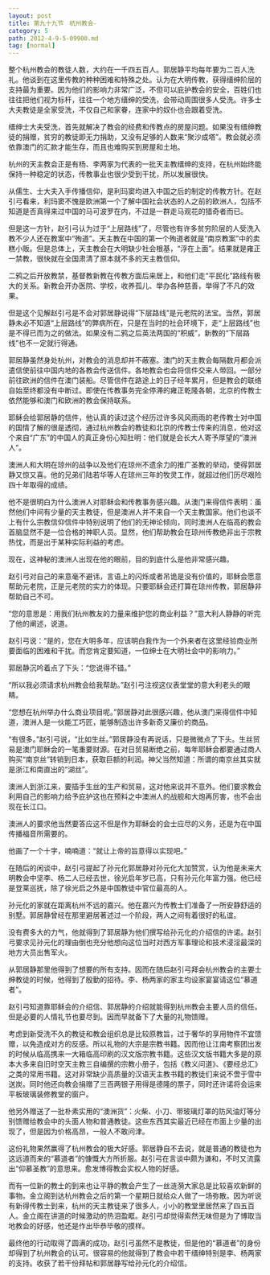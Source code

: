 ```yaml
---
layout: post
title: 第九十九节　杭州教会-
category: 5
path: 2012-4-9-5-09900.md
tag: [normal]
---
```


整个杭州教会的教徒人数，大约在一千四五百人。郭居静平均每年要为二百人洗礼。他谈到在这里传教的种种困难和特殊之处。认为在大明传教，获得缙绅阶层的支持最为重要。因为他们的影响力非常广泛，不但可以庇护教会的安全，百姓们也往往把他们视为标杆，往往一个地方缙绅的受洗，会带动周围很多人受洗。许多士大夫教徒是全家受洗，不仅自己和家眷，连家中的奴仆也会跟着受洗。

缙绅士大夫受洗，首先就解决了教会的经费和传教点的房屋问题。如果没有缙绅教徒的捐赠，贫穷的教徒即无力捐助，又没有足够的人数来“聚沙成塔”。教会就必须依靠澳门的汇款才能生存，而且也难购买到房屋和土地。

杭州的天主教会正是有杨、李两家为代表的一批天主教缙绅的支持，在杭州始终能保持一种稳定的状态，传教事业也很少受到干扰，所以发展很快。

从儒生、士大夫入手传播信仰，是利玛窦均进入中国之后的制定的传教方针。在赵引弓看来，利玛窦不愧是欧洲第一个了解中国社会状态的人之前的欧洲人，包括不知道是否真得来过中国的马可波罗在内，不过是一群走马观花的猎奇者而已。

但是这一方针，赵引弓认为过于“上层路线”了，尽管也有许多贫穷阶层的人受洗入教不少人还在教案中“殉道”。天主教在中国的第一个殉道者就是“南京教案”中的卖糕小贩。但是总体上，天主教会在大明缺少社会根基，“浮在上面”。结果就是雍正一禁教，很快就在全国肃清了原本就不多的天主教信仰。

二鸦之后开放教禁，基督教新教在传教方面后来居上，和他们走“平民化”路线有极大的关系。新教会开办医院、学校，收养孤儿、举办各种慈善，举得了不凡的效果。

但是这个见解赵引弓是不会对郭居静说得“下层路线”是元老院的法宝。当然，郭居静未必不知道“上层路线”的弊病所在，只是在当时的社会环境下，走“上层路线”也是不得已而为之的做法。如果没有二鸦之后英法两国的“积威”，新教的“下层路线”也不一定就行得通。

郭居静虽然身处杭州，对教会的消息却并不蔽塞。澳门的天主教会每隔数月都会派遣信使前往中国内地的各教会传送信件。各地教会也会将信件交来人带回。一部分前往欧洲的信件在澳门装船。尽管信件在路途上的日子经年累月，但是教会的联络自始至终都没有中断过。即使在传教事务完全停滞的雍正乾隆各朝，北京的传教士依然能够和澳门和欧洲的教会保持联系。

耶稣会给郭居静的信件，他认真的读过这个经历过许多风风雨雨的老传教士对中国的国情了解的很是透彻，通过杭州教会的教徒和北京的传教士传来的消息，他对这个来自“广东”的中国人的真正身份心知肚明：他们就是会长大人寄予厚望的“澳洲人”。

澳洲人和大明在琼州的战争以及他们在琼州不遗余力的推广圣教的举动，使得郭居静又惊又喜。他的兄弟们陆若华等人在琼州三年的牧灵工作，就超过他们历尽艰险四十年取得的成绩。

他不是很明白为什么澳洲人对耶稣会和传教事务感兴趣。从澳门来得信件表明：虽然他们中间有少量的天主教徒，但是澳洲人并不来自一个天主教国家。他们也谈不上有什么宗教信仰信件中特别说明了他们的无神论倾向，同时澳洲人在临高的教会首脑显然不是一位合格的神职人员。显然，他们帮助教会在琼州传教绝非出于宗教热忱，而是出于某种实际利益的考虑。

现在，这神秘的澳洲人出现在他的眼前，目的到底什么是他非常感兴趣。

赵引弓对自己的来意毫不避讳，言语上的闪烁或者吊诡是没有价值的，耶稣会愿意帮助元老院，正是元老院的实力的体现。只要耶稣会还打算在琼州传教，郭居静非帮助自己不可。

“您的意思是：用我们杭州教友的力量来维护您的商业利益？”意大利人静静的听完了他的阐述，说道。

赵引弓说：“是的，您在大明多年，应该明白我作为一个外来者在这里经验商业所要面临的困难和干扰。而您肯定要知道，一位绅士在大明社会中的影响力。”

郭居静沉吟着点了下头：“您说得不错。”

“所以我必须请求杭州教会给我帮助。”赵引弓注视这仪表堂堂的意大利老头的眼睛。

“您想在杭州举办什么商业项目呢。”郭居静对此很感兴趣，他从澳门来得信件中知道，澳洲人是一伙能工巧匠，能够制造出许多新奇又廉价的商品。

“有很多。”赵引弓说，“比如生丝。”郭居静没有再说话，只是微微点了下头。生丝贸易是澳门耶稣会的一笔重要财源。在对日贸易断绝之前，每年耶稣会都要通过商人购买“南京丝”转销到日本，获取巨额的利润。神父当然知道：所谓的南京丝其实就是浙江和南直出的“湖丝”。

澳洲人到浙江来，要插手生丝的生产和贸易，这对他来说并不意外。他们要求教会利用自己的影响力给予庇护这也在预料之中澳洲人的战舰和大炮再厉害，也不会出现在长江口。

澳洲人的要求他当然要答应这不但是作为耶稣会的会士应尽的义务，还是为在中国传播福音所需要的。

他画了一个十字，喃喃道：“就让上帝的旨意得以实现吧。”

在随后的闲谈中，赵引弓提起了孙元化郭居静对孙元化大加赞赏，认为他是未来大明教会中坚李、杨二人已经去世，徐光启年岁已高，只有孙元化年富力强。他已经是登莱巡抚，除了徐光启之外是中国教徒中官位最高的人。

孙元化的家就在距离杭州不远的嘉兴。他在嘉兴为传教士们准备了一所安静舒适的别墅。郭居静曾经在那里避居著述过一个阶段，两人之间有着很好的私谊。

没有费多大的力气，他就得到了郭居静为他们撰写给孙元化的介绍信的许诺。赵引弓要求见孙元化的理由倒也充分他想向这位当时对西方军事理论和技术浸淫最深的地方大员出售军火。

从郭居静那里他得到了想要的所有支持。因而在随后赵引弓拜会杭州教会的主要士绅教徒的时候，他得到了殷勤的招待。李、杨两家的家主均设家宴宴请这位“慕道者”。

赵引弓知道靠耶稣会的介绍信、郭居静的介绍就能得到杭州教会主要人员的信任。但是必要的人情礼节也要尽到。因而早就备下了大量的礼物馈赠。

考虑到新受洗不久的教徒和教会组织总是比较原教旨，过于奢华的享用物件不宜馈赠，以免造成对方的反感。所以礼物的大宗是宗教书籍。因而他让江南考察团出发的时候从临高携来一大箱临高印刷的汉文版宗教书籍。这些汉文版书籍大多是的原本大多来自旧时空天主教三自编撰的宗教小册子，包括《教义问道》、《要经总汇》之类的常用书籍。这对非常缺少高质量的汉语天主教书籍的教徒们来说不啻于雪中送炭。同时他还向教会捐赠了三百两银子用得是德隆的票子，同时还许诺将会运来平板玻璃装修教堂的窗户。

他另外赠送了一批朴素实用的“澳洲货”：火柴、小刀、带玻璃灯罩的防风油灯等分别馈赠给教会中的头面人物和普通教徒。这些东西其实最近已经在市面上少量的出现了，但是因为价格高昂，一般人不敢问津。

这份礼物果然赢得了杭州教会的极大好感。郭居静自不去说，就是普通的教徒也为这远道而来的“慕道者”的慷慨大方所折服。赵引弓在言谈中颇为谦和，不时又流露出“仰慕圣教”的意思来。愈发博得教会实权人物的好感。

而有一位新的教士的到来也让平静的教会产生了一丝涟漪大家总是比较喜欢新鲜的事物。金立阁到达杭州教会之后的第一个星期日就给众人做了一场弥散。因为听说有新得传教士到来，杭州的天主教徒来了很多人，小小的教堂里居然来了四五百人。金立阁在讲道的时候激动的热泪盈眶。赵引弓却觉得索然无味但是为了博取当地教会的好感，他还是作出毕恭毕敬的摸样。

最终他的行动取得了圆满的成功，赵引弓虽然不是教徒，但是他的“慕道者”的身份却得到了杭州教会的认可。很容易的他就得到了教会中若干缙绅特别是李、杨两家的支持。收获了若干份拜帖和郭居静写给孙元化的介绍信。
